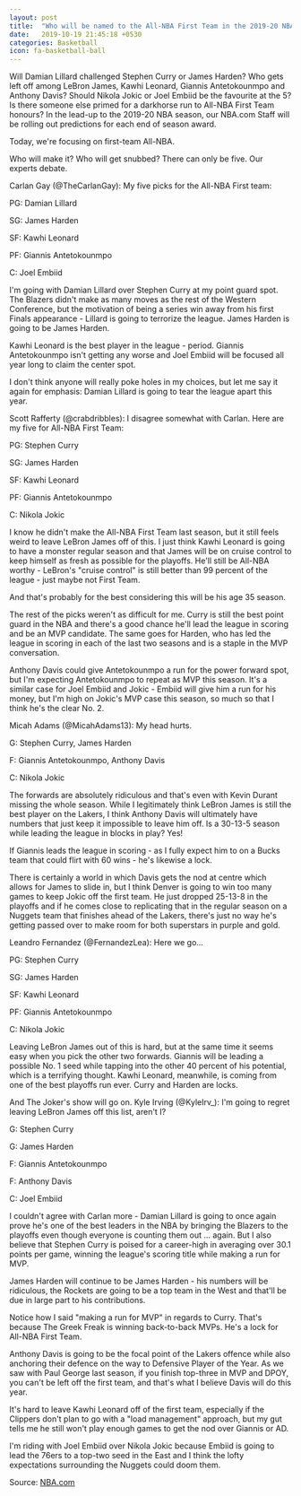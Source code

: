```yaml
---
layout: post
title:  "Who will be named to the All-NBA First Team in the 2019-20 NBA season? "
date:   2019-10-19 21:45:18 +0530
categories: Basketball
icon: fa-basketball-ball
---
```

Will Damian Lillard challenged Stephen Curry or James Harden? Who gets left off among LeBron James, Kawhi Leonard, Giannis Antetokounmpo and Anthony Davis? Should Nikola Jokic or Joel Embiid be the favourite at the 5? Is there someone else primed for a darkhorse run to All-NBA First Team honours?
In the lead-up to the 2019-20 NBA season, our NBA.com Staff will be rolling out predictions for each end of season award.

Today, we're focusing on first-team All-NBA.

Who will make it? Who will get snubbed? There can only be five. Our experts debate.

Carlan Gay (@TheCarlanGay): My five picks for the All-NBA First team:

PG: Damian Lillard

SG: James Harden

SF: Kawhi Leonard

PF: Giannis Antetokounmpo

C: Joel Embiid

I'm going with Damian Lillard over Stephen Curry at my point guard spot. The Blazers didn't make as many moves as the rest of the Western Conference, but the motivation of being a series win away from his first Finals appearance - Lillard is going to terrorize the league. James Harden is going to be James Harden.

Kawhi Leonard is the best player in the league - period. Giannis Antetokounmpo isn't getting any worse and Joel Embiid will be focused all year long to claim the center spot.

I don't think anyone will really poke holes in my choices, but let me say it again for emphasis: Damian Lillard is going to tear the league apart this year.

Scott Rafferty (@crabdribbles): I disagree somewhat with Carlan. Here are my five for All-NBA First Team:

PG: Stephen Curry

SG: James Harden

SF: Kawhi Leonard

PF: Giannis Antetokounmpo

C: Nikola Jokic

I know he didn't make the All-NBA First Team last season, but it still feels weird to leave LeBron James off of this. I just think Kawhi Leonard is going to have a monster regular season and that James will be on cruise control to keep himself as fresh as possible for the playoffs. He'll still be All-NBA worthy - LeBron's "cruise control" is still better than 99 percent of the league - just maybe not First Team.

And that's probably for the best considering this will be his age 35 season.

The rest of the picks weren't as difficult for me. Curry is still the best point guard in the NBA and there's a good chance he'll lead the league in scoring and be an MVP candidate. The same goes for Harden, who has led the league in scoring in each of the last two seasons and is a staple in the MVP conversation.

Anthony Davis could give Antetokounmpo a run for the power forward spot, but I'm expecting Antetokounmpo to repeat as MVP this season. It's a similar case for Joel Embiid and Jokic - Embiid will give him a run for his money, but I'm high on Jokic's MVP case this season, so much so that I think he's the clear No. 2.

Micah Adams (@MicahAdams13): My head hurts.

G: Stephen Curry, James Harden

F: Giannis Antetokounmpo, Anthony Davis

C: Nikola Jokic

The forwards are absolutely ridiculous and that's even with Kevin Durant missing the whole season. While I legitimately think LeBron James is still the best player on the Lakers, I think Anthony Davis will ultimately have numbers that just keep it impossible to leave him off. Is a 30-13-5 season while leading the league in blocks in play? Yes!

If Giannis leads the league in scoring - as I fully expect him to on a Bucks team that could flirt with 60 wins - he's likewise a lock.

There is certainly a world in which Davis gets the nod at centre which allows for James to slide in, but I think Denver is going to win too many games to keep Jokic off the first team. He just dropped 25-13-8 in the playoffs and if he comes close to replicating that in the regular season on a Nuggets team that finishes ahead of the Lakers, there's just no way he's getting passed over to make room for both superstars in purple and gold.

Leandro Fernandez (@FernandezLea): Here we go...

PG: Stephen Curry

SG: James Harden

SF: Kawhi Leonard

PF: Giannis Antetokounmpo

C: Nikola Jokic

Leaving LeBron James out of this is hard, but at the same time it seems easy when you pick the other two forwards. Giannis will be leading a possible No. 1 seed while tapping into the other 40 percent of his potential, which is a terrifying thought. Kawhi Leonard, meanwhile, is coming from one of the best playoffs run ever. Curry and Harden are locks.

And The Joker's show will go on.
Kyle Irving (@KyleIrv_): I'm going to regret leaving LeBron James off this list, aren't I?

G: Stephen Curry

G: James Harden

F: Giannis Antetokounmpo

F: Anthony Davis

C: Joel Embiid

I couldn't agree with Carlan more - Damian Lillard is going to once again prove he's one of the best leaders in the NBA by bringing the Blazers to the playoffs even though everyone is counting them out ... again. But I also believe that Stephen Curry is poised for a career-high in averaging over 30.1 points per game, winning the league's scoring title while making a run for MVP.

James Harden will continue to be James Harden - his numbers will be ridiculous, the Rockets are going to be a top team in the West and that'll be due in large part to his contributions.

Notice how I said "making a run for MVP" in regards to Curry. That's because The Greek Freak is winning back-to-back MVPs. He's a lock for All-NBA First Team.

Anthony Davis is going to be the focal point of the Lakers offence while also anchoring their defence on the way to Defensive Player of the Year. As we saw with Paul George last season, if you finish top-three in MVP and DPOY, you can't be left off the first team, and that's what I believe Davis will do this year.

It's hard to leave Kawhi Leonard off of the first team, especially if the Clippers don't plan to go with a "load management" approach, but my gut tells me he still won't play enough games to get the nod over Giannis or AD.

I'm riding with Joel Embiid over Nikola Jokic because Embiid is going to lead the 76ers to a top-two seed in the East and I think the lofty expectations surrounding the Nuggets could doom them.

Source: [NBA.com](https://in.nba.com/news/who-will-be-named-to-all-nba-first-team-in-the-2019-20-nba-season/o4fiz9g9izwo167bnxjnmqvkn)
